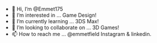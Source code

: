 - 👋 Hi, I’m @Emmet175
- 👀 I’m interested in ... Game Design!
- 🌱 I’m currently learning ... 3DS Max!
- 💞️ I’m looking to collaborate on ... 3D Games!
- 📫 How to reach me ... @emmetfield Instagram & linkedin.

<!---
Emmet175/Emmet175 is a ✨ special ✨ repository because its `README.md` (this file) appears on your GitHub profile.
You can click the Preview link to take a look at your changes.
--->
